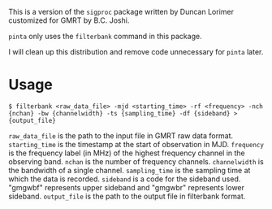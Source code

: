 This is a version of the `sigproc` package written by Duncan Lorimer customized for GMRT by B.C. Joshi.

`pinta` only uses the `filterbank` command in this package. 

I will clean up this distribution and remove code unnecessary for `pinta` later.

# Usage

    $ filterbank <raw_data_file> -mjd <starting_time> -rf <frequency> -nch {nchan} -bw {channelwidth} -ts {sampling_time} -df {sideband} > {output_file}

`raw_data_file` is the path to the input file in GMRT raw data format.
`starting_time` is the timestamp at the start of observation in MJD.
`frequency` is the frequency label (in MHz) of the highest frequency channel in the observing band.
`nchan` is the number of frequency channels.
`channelwidth` is the bandwidth of a single channel.
`sampling_time` is the sampling time at which the data is recorded.
`sideband` is a code for the sideband used. "gmgwbf" represents upper sideband and "gmgwbr" represents lower sideband.
`output_file` is the path to the output file in filterbank format.
